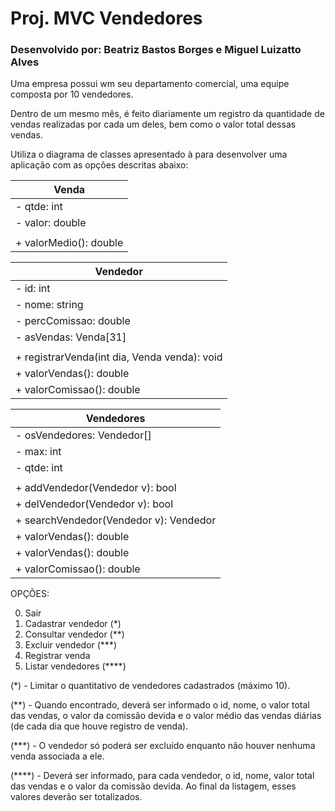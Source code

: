 # Proj. MVC Vendedores

### Desenvolvido por: Beatriz Bastos Borges e Miguel Luizatto Alves

Uma empresa possui wm seu departamento comercial, uma equipe composta por 10 vendedores.

Dentro de um mesmo mês, é feito diariamente um registro da quantidade de vendas realizadas por cada um deles, bem como o valor total dessas vendas.

Utiliza o diagrama de classes apresentado à para desenvolver uma aplicação com as opções descritas abaixo:

|Venda|
|-|
|- qtde: int|
|- valor: double|
||
|+ valorMedio(): double|

|Vendedor| 
|-|
|- id: int|
|- nome: string|
|- percComissao: double|
|- asVendas: Venda[31]|
||
|+ registrarVenda(int dia, Venda venda): void|
|+ valorVendas(): double|
|+ valorComissao(): double|

|Vendedores| 
|-|
|- osVendedores: Vendedor[]|
|- max: int|
|- qtde: int|
||
|+ addVendedor(Vendedor v): bool|
|+ delVendedor(Vendedor v): bool|
|+ searchVendedor(Vendedor v): Vendedor|
|+ valorVendas(): double|
|+ valorVendas(): double|
|+ valorComissao(): double|

OPÇÕES:

0. Sair
1. Cadastrar vendedor (*)
2. Consultar vendedor (**)
3. Excluir vendedor   (***)
4. Registrar venda
5. Listar vendedores  (****)


(*)    - Limitar o quantitativo de vendedores cadastrados (máximo 10).

(**)   - Quando encontrado, deverá ser informado o id, nome, o valor total das vendas, o valor da comissão devida e  o valor médio das vendas diárias (de cada dia que houve registro de venda).

(***)  - O vendedor só poderá ser excluído enquanto não houver nenhuma venda associada a ele.

(****) - Deverá ser informado, para cada vendedor, o id, nome, valor total das vendas e o valor da comissão devida. Ao final da listagem, esses valores deverão ser totalizados.
